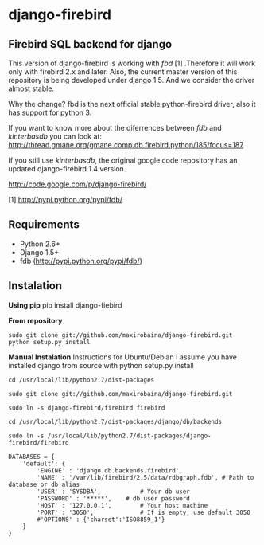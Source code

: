 # django-firebird

## Firebird SQL backend for django

This version of django-firebird is working with *fbd* [1] .Therefore it will work only with firebird 2.x and later.
Also, the current master version of this repository is being developed under django 1.5. And we consider the driver almost stable.

Why the change?
fbd is the next official stable python-firebird driver, also it has support for python 3.

If you want to know more about the diferrences between *fdb* and *kinterbasdb* you can look at:
http://thread.gmane.org/gmane.comp.db.firebird.python/185/focus=187


If you still use *kinterbasdb*, the original google code repository has an updated django-firebird 1.4 version.

http://code.google.com/p/django-firebird/


[1] http://pypi.python.org/pypi/fdb/

## Requirements
  * Python 2.6+ 
  * Django 1.5+
  * fdb (http://pypi.python.org/pypi/fdb/)

## Instalation

**Using pip**
    pip install django-fiebird

**From repository**

    sudo git clone git://github.com/maxirobaina/django-firebird.git 
    python setup.py install

**Manual Instalation**
Instructions for Ubuntu/Debian 
I assume you have installed django from source with python setup.py install 


    cd /usr/local/lib/python2.7/dist-packages

    sudo git clone git://github.com/maxirobaina/django-firebird.git

    sudo ln -s django-firebird/firebird firebird

    cd /usr/local/lib/python2.7/dist-packages/django/db/backends

    sudo ln -s /usr/local/lib/python2.7/dist-packages/django-firebird/firebird

    DATABASES = {
        'default': {
            'ENGINE' : 'django.db.backends.firebird',
            'NAME' : '/var/lib/firebird/2.5/data/rdbgraph.fdb', # Path to database or db alias
            'USER' : 'SYSDBA',           # Your db user
            'PASSWORD' : '*****',    # db user password
            'HOST' : '127.0.0.1',        # Your host machine
            'PORT' : '3050',             # If is empty, use default 3050
            #'OPTIONS' : {'charset':'ISO8859_1'}  
        }
    }

